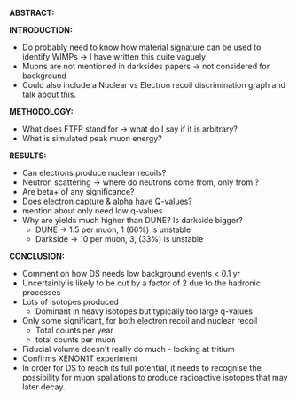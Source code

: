**ABSTRACT:**


**INTRODUCTION:**
- Do probably need to know how material signature can be used to identify WIMPs -> I have written this quite vaguely
- Muons are not mentioned in darksides papers -> not considered for background 
- Could also include a Nuclear vs Electron recoil discrimination graph and talk about this.

**METHODOLOGY:**
- What does FTFP stand for -> what do I say if it is arbitrary?
- What is simulated peak muon energy?

**RESULTS:**
- Can electrons produce nuclear recoils?
- Neutron scattering -> where do neutrons come from, only from ?
- Are beta+ of any significance?
- Does electron capture & alpha have Q-values?
- mention about only need low q-values
- Why are yields much higher than DUNE? Is darkside bigger?
	- DUNE -> 1.5 per muon, 1 (66%) is unstable
	- Darkside -> 10 per muon, 3, (33%) is unstable

**CONCLUSION:**
- Comment on how DS needs low background events < 0.1 yr
- Uncertainty is likely to be out by a factor of 2 due to the hadronic processes
- Lots of isotopes produced
	- Dominant in heavy isotopes but typically too large q-values
- Only some significant, for both electron recoil and nuclear recoil
	- Total counts per year
	- total counts per muon
- Fiducial volume doesn't really do much - looking at tritium
- Confirms XENON1T experiment 
- In order for DS to reach its full potential, it needs to recognise the possibility for muon spallations to produce radioactive isotopes that may later decay.